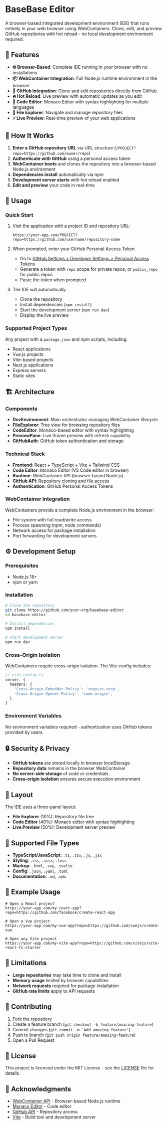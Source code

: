 # BaseBase Editor

A browser-based integrated development environment (IDE) that runs entirely in your web browser using WebContainers. Clone, edit, and preview GitHub repositories with hot reload - no local development environment required.

## 🚀 Features

- **🌐 Browser-Based**: Complete IDE running in your browser with no installations
- **📦 WebContainer Integration**: Full Node.js runtime environment in the browser
- **🔗 GitHub Integration**: Clone and edit repositories directly from GitHub
- **🔥 Hot Reload**: Live preview with automatic updates as you edit
- **📝 Code Editor**: Monaco Editor with syntax highlighting for multiple languages
- **📁 File Explorer**: Navigate and manage repository files
- **⚡ Live Preview**: Real-time preview of your web applications

## 🎯 How It Works

1. **Enter a GitHub repository URL** via URL structure (`/PROJECT?repo=https://github.com/owner/repo`)
2. **Authenticate with GitHub** using a personal access token
3. **WebContainer boots** and clones the repository into a browser-based Node.js environment
4. **Dependencies install** automatically via npm
5. **Development server starts** with hot reload enabled
6. **Edit and preview** your code in real-time

## 🔧 Usage

### Quick Start

1. Visit the application with a project ID and repository URL:

   ```
   https://your-app.com/PROJECT?repo=https://github.com/username/repository-name
   ```

2. When prompted, enter your GitHub Personal Access Token

   - Go to [GitHub Settings > Developer Settings > Personal Access Tokens](https://github.com/settings/tokens)
   - Generate a token with `repo` scope for private repos, or `public_repo` for public repos
   - Paste the token when prompted

3. The IDE will automatically:
   - Clone the repository
   - Install dependencies (`npm install`)
   - Start the development server (`npm run dev`)
   - Display the live preview

### Supported Project Types

Any project with a `package.json` and npm scripts, including:

- React applications
- Vue.js projects
- Vite-based projects
- Next.js applications
- Express servers
- Static sites

## 🏗️ Architecture

### Components

- **DevEnvironment**: Main orchestrator managing WebContainer lifecycle
- **FileExplorer**: Tree view for browsing repository files
- **CodeEditor**: Monaco-based editor with syntax highlighting
- **PreviewPane**: Live iframe preview with refresh capability
- **GitHubAuth**: GitHub token authentication and storage

### Technical Stack

- **Frontend**: React + TypeScript + Vite + Tailwind CSS
- **Code Editor**: Monaco Editor (VS Code editor in browser)
- **Runtime**: WebContainer API (browser-based Node.js)
- **GitHub API**: Repository cloning and file access
- **Authentication**: GitHub Personal Access Tokens

### WebContainer Integration

WebContainers provide a complete Node.js environment in the browser:

- File system with full read/write access
- Process spawning (npm, node commands)
- Network access for package installation
- Port forwarding for development servers

## ⚙️ Development Setup

### Prerequisites

- Node.js 18+
- npm or yarn

### Installation

```bash
# Clone the repository
git clone https://github.com/your-org/basebase-editor
cd basebase-editor

# Install dependencies
npm install

# Start development server
npm run dev
```

### Cross-Origin Isolation

WebContainers require cross-origin isolation. The Vite config includes:

```typescript
// vite.config.ts
server: {
  headers: {
    'Cross-Origin-Embedder-Policy': 'require-corp',
    'Cross-Origin-Opener-Policy': 'same-origin',
  }
}
```

### Environment Variables

No environment variables required - authentication uses GitHub tokens provided by users.

## 🔒 Security & Privacy

- **GitHub tokens** are stored locally in browser localStorage
- **Repository data** remains in the browser WebContainer
- **No server-side storage** of code or credentials
- **Cross-origin isolation** ensures secure execution environment

## 🎨 Layout

The IDE uses a three-panel layout:

- **File Explorer** (10%): Repository file tree
- **Code Editor** (40%): Monaco editor with syntax highlighting
- **Live Preview** (50%): Development server preview

## 🧩 Supported File Types

- **TypeScript/JavaScript**: `.ts`, `.tsx`, `.js`, `.jsx`
- **Styling**: `.css`, `.scss`, `.less`
- **Markup**: `.html`, `.vue`, `.svelte`
- **Config**: `.json`, `.yaml`, `.toml`
- **Documentation**: `.md`, `.mdx`

## 📝 Example Usage

```
# Open a React project
https://your-app.com/my-react-app?repo=https://github.com/facebook/create-react-app

# Open a Vue project
https://your-app.com/my-vue-app?repo=https://github.com/vuejs/create-vue

# Open any Vite project
https://your-app.com/my-vite-app?repo=https://github.com/vitejs/vite-react-ts-starter
```

## 🚧 Limitations

- **Large repositories** may take time to clone and install
- **Memory usage** limited by browser capabilities
- **Network requests** required for package installation
- **GitHub rate limits** apply to API requests

## 🤝 Contributing

1. Fork the repository
2. Create a feature branch (`git checkout -b feature/amazing-feature`)
3. Commit changes (`git commit -m 'Add amazing feature'`)
4. Push to branch (`git push origin feature/amazing-feature`)
5. Open a Pull Request

## 📄 License

This project is licensed under the MIT License - see the [LICENSE](LICENSE) file for details.

## 🙏 Acknowledgments

- [WebContainer API](https://webcontainer.io/) - Browser-based Node.js runtime
- [Monaco Editor](https://microsoft.github.io/monaco-editor/) - Code editor
- [GitHub API](https://docs.github.com/en/rest) - Repository access
- [Vite](https://vitejs.dev/) - Build tool and development server

